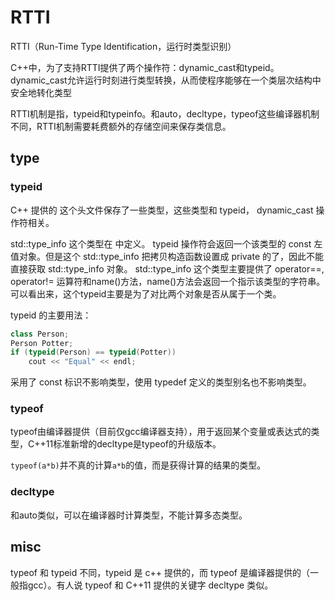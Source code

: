 # RTTI

RTTI（Run-Time Type Identification，运行时类型识别）

C++中，为了支持RTTI提供了两个操作符：dynamic_cast和typeid。dynamic_cast允许运行时刻进行类型转换，从而使程序能够在一个类层次结构中安全地转化类型

RTTI机制是指，typeid和typeinfo。和auto，decltype，typeof这些编译器机制不同，RTTI机制需要耗费额外的存储空间来保存类信息。

## type
### typeid
C++ 提供的 <typeinfo> 这个头文件保存了一些类型，这些类型和 typeid， dynamic_cast 操作符相关。

std::type_info 这个类型在 <typeinfo> 中定义。 typeid 操作符会返回一个该类型的 const 左值对象。但是这个 std::type_info 把拷贝构造函数设置成 private 的了，因此不能直接获取 std::type_info 对象。 std::type_info 这个类型主要提供了 operator==, operator!= 运算符和name()方法，name()方法会返回一个指示该类型的字符串。可以看出来，这个typeid主要是为了对比两个对象是否从属于一个类。

typeid 的主要用法：

``` cpp
class Person;
Person Potter;
if (typeid(Person) == typeid(Potter))
    cout << "Equal" << endl;
```

采用了 const 标识不影响类型，使用 typedef 定义的类型别名也不影响类型。

### typeof
typeof由编译器提供（目前仅gcc编译器支持），用于返回某个变量或表达式的类型，C++11标准新增的decltype是typeof的升级版本。

`typeof(a*b)`并不真的计算`a*b`的值，而是获得计算的结果的类型。
### decltype
和auto类似，可以在编译器时计算类型，不能计算多态类型。

## misc
typeof 和 typeid 不同，typeid 是 c++ 提供的，而 typeof 是编译器提供的（一般指gcc）。有人说 typeof 和 C++11 提供的关键字 decltype 类似。